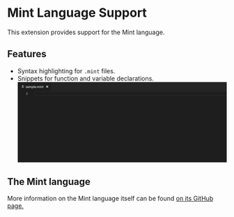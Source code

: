 # Mint Language Support

This extension provides support for the Mint language.

## Features

+ Syntax highlighting for `.mint` files.
+ Snippets for function and variable declarations.
![Snippets](images/snippet-example.gif)

## The Mint language

More information on the Mint language itself can be found [on its GitHub page.](https://github.com/thomas-crane/mint)